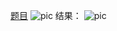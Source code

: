 [题目](https://leetcode.cn/problems/basic-calculator-ii/description/)
![pic](img.png)
结果：
![pic](result.png)